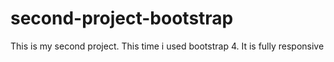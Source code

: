 # second-project-bootstrap
This is my second project. This time i used bootstrap 4.
It is fully responsive
